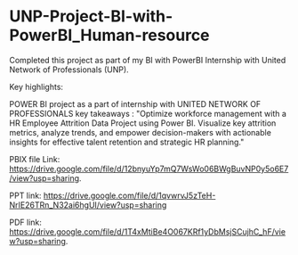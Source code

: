 # UNP-Project-BI-with-PowerBI_Human-resource

Completed this project as part of my BI with PowerBI Internship with United Network of Professionals (UNP).

Key highlights:

POWER BI project as a part of internship with UNITED NETWORK OF PROFESSIONALS key takeaways : "Optimize workforce management with a HR Employee Attrition Data Project using Power BI. Visualize key attrition metrics, analyze trends, and empower decision-makers with actionable insights for effective talent retention and strategic HR planning."

PBIX file Link: https://drive.google.com/file/d/12bnyuYp7mQ7WsWo06BWgBuvNP0y5o6E7/view?usp=sharing.

PPT link: https://drive.google.com/file/d/1qvwrvJ5zTeH-NrIE26TRn_N32ai6hgUI/view?usp=sharing

PDF link: https://drive.google.com/file/d/1T4xMtiBe4O067KRf1yDbMsjSCujhC_hF/view?usp=sharing.
